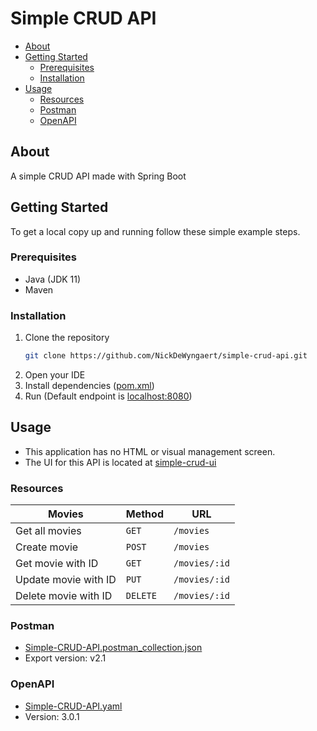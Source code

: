 # Simple CRUD API

* [About](#About)
* [Getting Started](#Getting-Started)
    * [Prerequisites](#Prerequisites)
    * [Installation](#Installation)
* [Usage](#Usage)
    * [Resources](#Resources)
    * [Postman](#Postman)
    * [OpenAPI](#OpenAPI)

## About
A simple CRUD API made with Spring Boot

## Getting Started
To get a local copy up and running follow these simple example steps.

### Prerequisites
* Java (JDK 11)
* Maven

### Installation
1. Clone the repository
   ```sh
   git clone https://github.com/NickDeWyngaert/simple-crud-api.git
   ```
2. Open your IDE
3. Install dependencies ([pom.xml](pom.xml))
4. Run (Default endpoint is [localhost:8080](http://localhost:8080))

## Usage
* This application has no HTML or visual management screen.
* The UI for this API is located at [simple-crud-ui](https://github.com/NickDeWyngaert/simple-crud-ui)

### Resources
| Movies               | Method        | URL               |
| -------------------- | ------------- | ----------------- |
| Get all movies       | `GET`         | `/movies`         |
| Create movie         | `POST`        | `/movies`         |
| Get movie with ID    | `GET`         | `/movies/:id`     |
| Update movie with ID | `PUT`         | `/movies/:id`     |
| Delete movie with ID | `DELETE`      | `/movies/:id`     |

### Postman
* [Simple-CRUD-API.postman_collection.json](Simple-CRUD-API.postman_collection.json)
* Export version: v2.1

### OpenAPI
* [Simple-CRUD-API.yaml](Simple-CRUD-API.yaml)
* Version: 3.0.1
